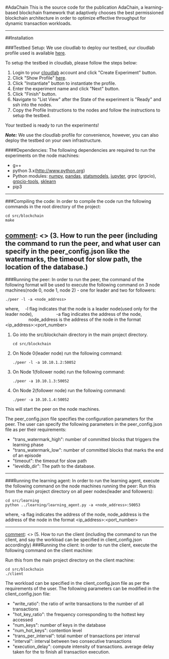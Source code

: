 


#AdaChain
This is the source code for the publication AdaChain, a learning-based blockchain framework that adaptively chooses the best permissioned blockchain architecture in order to optimize effective throughput for dynamic transaction workloads.

---

##Installation

###Testbed Setup:
We use cloudlab to deploy our testbed, our cloudlab profile used is available [here](https://www.cloudlab.us/p/97d8fe450a0cf392e00b4b8e6d91039234121e35). 

To setup the testbed in cloudlab, please follow the steps below:
1. Login to your [cloudlab](https://www.cloudlab.us/) account and click "Create Experiment" button.
2. Click "Show Profile" [here](https://www.cloudlab.us/p/97d8fe450a0cf392e00b4b8e6d91039234121e35). 
3. Click "Instantiate" button to instantiate the profile.
4. Enter the experiment name and click "Next" button.
5. Click "Finish" button.
6. Navigate to "List View" after the State of the experiment is "Ready" and ssh into the nodes.
7. Copy the Profile Instructions to the nodes and follow the instructions to setup the testbed.

Your testbed is ready to run the experiments!


***Note:*** We use the cloudlab profile for convenience, however, you can also deploy the testbed on your own infrastructure.

####Dependencies: 
The following dependencies are required to run the experiments on the node machines:
- g++
- python 3.x(http://www.python.org)
- Python modules: [numpy](http://www.numpy.org/), [pandas](http://pandas.pydata.org/), [statsmodels](http://statsmodels.sourceforge.net/), [jupyter](http://jupyter.org/), grpc (grpcio), [grpcio-tools](https://pypi.python.org/pypi/grpcio-tools/1.0.0), [sklearn](http://scikit-learn.org/stable/)
- pip3

[comment]: <> (2. The instruction on how to compile our code)
---
###Compiling the code:
In order to compile the code run the following commands in the root directory of the project:
```
cd src/blockchain
make
```

[comment]: <> (3. How to run the peer (including the command to run the peer, and what user can specify in the peer_config.json like the watermarks, the timeout for slow path, the location of the database.)
---
###Running the peer:
In order to run the peer, the command of the following format will be used to execute the following command on 3 node machines(node 0, node 1, node 2) - one for leader and two for followers:
```
./peer -l -a <node_address>
```
where,  &emsp;-l flag indicates that the node is a leader node(used only for the leader node), 
        &emsp;&emsp;&emsp;&emsp;&emsp;-a flag indicates the address of the node,
        &emsp;&emsp;&emsp;&emsp;&emsp; node_address is the address of the node in the format <ip_address>:<port_number>
<br />

1. Go into the src/blockchain directory in the main project directory.
    ```
    cd src/blockchain
    ```

2. On Node 0(leader node) run the following command:
    ```
    ./peer -l -a 10.10.1.2:50052
    ```

3. On Node 1(follower node) run the following command:
    ```
    ./peer -a 10.10.1.3:50052
    ```

4. On Node 2(follower node) run the following command:
    ```
    ./peer -a 10.10.1.4:50052
    ```
This will start the peer on the node machines.


The peer_config.json file specifies the configuration parameters for the peer. The user can specify the following parameters in the peer_config.json file as per their requirements:
- "trans_watermark_high": number of committed blocks that triggers the learning phase 
- "trans_watermark_low": number of committed blocks that marks the end of an episode
- "timeout": the timeout for slow path
- "leveldb_dir": The path to the database.

---
[comment]: <> (4.  How to run the learning agent)
###Running the learning agent:
In order to run the learning agent, execute the following command on the node machines running the peer:
Run this from the main project directory on all peer nodes(leader and followers):
```
cd src/learning
python ../learning/learning_agent.py -a <node_address>:50053
```
where, -a flag indicates the address of the node,
        node_address is the address of the node in the format <ip_address>:<port_number>

---
[comment]: <> (5. How to run the client (including the command to run the client, and say the workload can be specified in client_config.json accordingly)
###Running the client:
In order to run the client, execute the following command on the client machine:

Run this from the main project directory on the client machine:
```
cd src/blockchain
./client
```
The workload can be specified in the client_config.json file as per the requirements of the user. The following parameters can be modified in the client_config.json file:

- "write_ratio": the ratio of write transactions to the number of all transactions  
- "hot_key_ratio": the frequency corresponding to the hottest key accessed
- "num_keys": number of keys in the database 
- "num_hot_keys": contention level
- "trans_per_interval": total number of transactions per interval
- "interval": interval between two consecutive transactions
- "execution_delay": compute intensity of transactions. average delay taken for the to finish all transaction execution.

    
    
